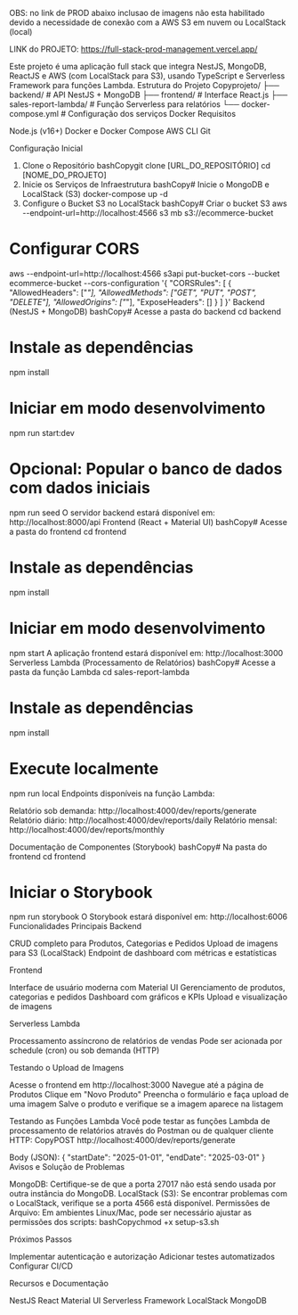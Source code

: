 OBS: no link de PROD abaixo inclusao de imagens não esta habilitado devido a necessidade de conexão com a AWS S3 em nuvem ou LocalStack (local)

LINK do PROJETO: https://full-stack-prod-management.vercel.app/

Este projeto é uma aplicação full stack que integra NestJS, MongoDB, ReactJS e AWS (com LocalStack para S3), usando TypeScript e Serverless Framework para funções Lambda.
Estrutura do Projeto
Copyprojeto/
├── backend/ # API NestJS + MongoDB
├── frontend/ # Interface React.js
├── sales-report-lambda/ # Função Serverless para relatórios
└── docker-compose.yml # Configuração dos serviços Docker
Requisitos

Node.js (v16+)
Docker e Docker Compose
AWS CLI
Git

Configuração Inicial

1. Clone o Repositório
   bashCopygit clone [URL_DO_REPOSITÓRIO]
   cd [NOME_DO_PROJETO]
2. Inicie os Serviços de Infraestrutura
   bashCopy# Inicie o MongoDB e LocalStack (S3)
   docker-compose up -d
3. Configure o Bucket S3 no LocalStack
   bashCopy# Criar o bucket S3
   aws --endpoint-url=http://localhost:4566 s3 mb s3://ecommerce-bucket

# Configurar CORS

aws --endpoint-url=http://localhost:4566 s3api put-bucket-cors --bucket ecommerce-bucket --cors-configuration '{
"CORSRules": [
{
"AllowedHeaders": ["*"],
"AllowedMethods": ["GET", "PUT", "POST", "DELETE"],
"AllowedOrigins": ["*"],
"ExposeHeaders": []
}
]
}'
Backend (NestJS + MongoDB)
bashCopy# Acesse a pasta do backend
cd backend

# Instale as dependências

npm install

# Iniciar em modo desenvolvimento

npm run start:dev

# Opcional: Popular o banco de dados com dados iniciais

npm run seed
O servidor backend estará disponível em: http://localhost:8000/api
Frontend (React + Material UI)
bashCopy# Acesse a pasta do frontend
cd frontend

# Instale as dependências

npm install

# Iniciar em modo desenvolvimento

npm start
A aplicação frontend estará disponível em: http://localhost:3000
Serverless Lambda (Processamento de Relatórios)
bashCopy# Acesse a pasta da função Lambda
cd sales-report-lambda

# Instale as dependências

npm install

# Execute localmente

npm run local
Endpoints disponíveis na função Lambda:

Relatório sob demanda: http://localhost:4000/dev/reports/generate
Relatório diário: http://localhost:4000/dev/reports/daily
Relatório mensal: http://localhost:4000/dev/reports/monthly

Documentação de Componentes (Storybook)
bashCopy# Na pasta do frontend
cd frontend

# Iniciar o Storybook

npm run storybook
O Storybook estará disponível em: http://localhost:6006
Funcionalidades Principais
Backend

CRUD completo para Produtos, Categorias e Pedidos
Upload de imagens para S3 (LocalStack)
Endpoint de dashboard com métricas e estatísticas

Frontend

Interface de usuário moderna com Material UI
Gerenciamento de produtos, categorias e pedidos
Dashboard com gráficos e KPIs
Upload e visualização de imagens

Serverless Lambda

Processamento assíncrono de relatórios de vendas
Pode ser acionada por schedule (cron) ou sob demanda (HTTP)

Testando o Upload de Imagens

Acesse o frontend em http://localhost:3000
Navegue até a página de Produtos
Clique em "Novo Produto"
Preencha o formulário e faça upload de uma imagem
Salve o produto e verifique se a imagem aparece na listagem

Testando as Funções Lambda
Você pode testar as funções Lambda de processamento de relatórios através do Postman ou de qualquer cliente HTTP:
CopyPOST http://localhost:4000/dev/reports/generate

Body (JSON):
{
"startDate": "2025-01-01",
"endDate": "2025-03-01"
}
Avisos e Solução de Problemas

MongoDB: Certifique-se de que a porta 27017 não está sendo usada por outra instância do MongoDB.
LocalStack (S3): Se encontrar problemas com o LocalStack, verifique se a porta 4566 está disponível.
Permissões de Arquivo: Em ambientes Linux/Mac, pode ser necessário ajustar as permissões dos scripts:
bashCopychmod +x setup-s3.sh

Próximos Passos

Implementar autenticação e autorização
Adicionar testes automatizados
Configurar CI/CD

Recursos e Documentação

NestJS
React
Material UI
Serverless Framework
LocalStack
MongoDB
